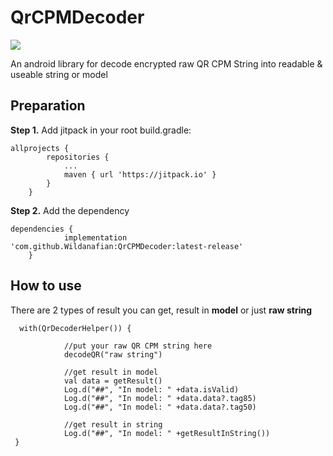 # QrCPMDecoder

[![](https://jitpack.io/v/Wildanafian/QrCPMDecoder.svg)](https://jitpack.io/#Wildanafian/QrCPMDecoder)

An android library for decode encrypted raw QR CPM String into readable & useable string or model

## Preparation

**Step 1.** Add jitpack in your root build.gradle:
```
allprojects {
		repositories {
			...
			maven { url 'https://jitpack.io' }
		}
	}
```

**Step 2.** Add the dependency
```
dependencies {
	        implementation 'com.github.Wildanafian:QrCPMDecoder:latest-release'
	}
```
  
## How to use
There are 2 types of result you can get, result in **model** or just **raw string**
```
  with(QrDecoderHelper()) {
            
            //put your raw QR CPM string here
            decodeQR("raw string")

            //get result in model
            val data = getResult()
            Log.d("##", "In model: " +data.isValid)
            Log.d("##", "In model: " +data.data?.tag85)
            Log.d("##", "In model: " +data.data?.tag50)

            //get result in string
            Log.d("##", "In model: " +getResultInString())
 }
```
